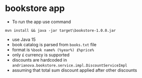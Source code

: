 # bookstore app

* To run the app use command

`mvn install && java -jar target\bookstore-1.0.0.jar`

* use Java 15
* book catalog is parsed from `books.txt` file
* format is `%book name% (%year%) £%price%`
* only `£` currency is supported
* discounts are hardcoded in `andrianova.bookstore.service.impl.DiscountServiceImpl`
* assuming that total sum discount applied after other discounts
